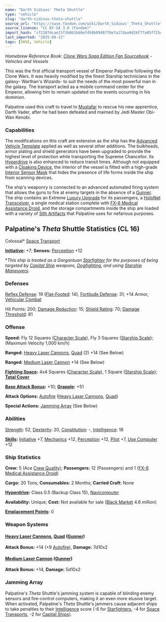 ```yaml
---
name: "Darth Sidious' Theta Shuttle"
type: "vehicle"
slug: "darth-sidious-theta-shuttle"
source_url: "https://swse.fandom.com/wiki/Darth_Sidious'_Theta_Shuttle"
source_license: "CC BY-SA 3.0 (Fandom)"
import_hash: "cf21874cae15f3b061b60efd58b09407f8e7a17daa9d26f77a85ff25de05927a"
last_imported: "2025-09-12"
tags: [SWSE, Vehicle]
---
```

*Homebrew Reference Book: [Clone Wars Saga Edition Fan Sourcebook](https://swse.fandom.com/wiki/Clone_Wars_Saga_Edition_Fan_Sourcebook) - Vehicles and Vessels*

This was the first official transport vessel of Emperor Palpatine following the Clone Wars. It was heavily modified by the finest Starship technicians in the galaxy- Warthan's Wizards- to suit the needs of the most powerful man in the galaxy. The transport acted as a mobile command center for the Emperor, allowing him to remain updated on the events occurring in his dominion.

Palpatine used this craft to travel to [Mustafar](https://swse.fandom.com/wiki/Mustafar) to rescue his new apprentice, Darth Vader, after he had been defeated and maimed by Jedi Master Obi-Wan Kenobi.

### Capabilities
The modifications on this craft are extensive as the ship has the [Advanced Vehicle Template](https://swse.fandom.com/wiki/Advanced_Vehicle_Template) applied as well as several other additions. The bulkheads, armor plating and shield generators have been upgraded to provide the highest level of protection while transporting the Supreme Chancellor. Its [Hyperdrive](https://swse.fandom.com/wiki/Hyperdrive) is also enhanced to reduce transit times. Although not equipped with a [Cloaking Device](https://swse.fandom.com/wiki/Cloaking_Device), the interior of the vessel is fitted with a high-grade [Interior Sensor Mask](https://swse.fandom.com/wiki/Interior_Sensor_Mask) that hides the presence of life forms inside the ship from scanning devices.

The ship's weaponry is connected to an advanced automated firing system that allows the guns to fire at enemy targets in the absence of a [Gunner](https://swse.fandom.com/wiki/Gunner). The ship contains an Extreme [Luxury Upgrade](https://swse.fandom.com/wiki/Luxury_Upgrade) for its passengers, a [HoloNet Transceiver](https://swse.fandom.com/wiki/HoloNet_Transceiver), a single medical station complete with [FX-6 Medical Assistance Droid](https://swse.fandom.com/wiki/FX-6_Medical_Assistance_Droid), and the storage compartments inside the ship are loaded with a variety of [Sith Artifacts](https://swse.fandom.com/wiki/Sith_Artifacts) that Palpatine uses for nefarious purposes.

## Palpatine's *Theta* Shuttle Statistics (CL 16)
Colossal* [Space Transport](https://swse.fandom.com/wiki/Space_Transport)

**[Initiative](https://swse.fandom.com/wiki/Initiative):** +7; **Senses:** [Perception](https://swse.fandom.com/wiki/Perception) +12

**This ship is treated as a Gargantuan [Starfighter](https://swse.fandom.com/wiki/Starfighter) for the purposes of being targeted by [Capital Ship](https://swse.fandom.com/wiki/Capital_Ship) weapons, [Dogfighting](https://swse.fandom.com/wiki/Dogfighting), and using [Starship Maneuvers](https://swse.fandom.com/wiki/Starship_Maneuvers).*
### Defenses
[Reflex Defense](https://swse.fandom.com/wiki/Reflex_Defense_(Vehicles)): 19 ([Flat-Footed](https://swse.fandom.com/wiki/Flat-Footed): 14), [Fortitude Defense](https://swse.fandom.com/wiki/Fortitude_Defense_(Vehicles)): 31; +14 Armor, [Vehicular Combat](https://swse.fandom.com/wiki/Vehicular_Combat)

Hit Points: 200; [Damage Reduction](https://swse.fandom.com/wiki/Damage_Reduction): 15; [Shield Rating](https://swse.fandom.com/wiki/Shield_Rating): 70; [Damage Threshold](https://swse.fandom.com/wiki/Damage_Threshold_(Vehicles)): 81
### Offense
**Speed:** Fly 12 Squares ([Character Scale](https://swse.fandom.com/wiki/Character_Scale)), Fly 3 Squares ([Starship Scale](https://swse.fandom.com/wiki/Starship_Scale)); (Maximum Velocity 1,000 km/h)

**Ranged:** [Heavy Laser Cannons](https://swse.fandom.com/wiki/Heavy_Laser_Cannons), [Quad](https://swse.fandom.com/wiki/Quad) (2) +14 (See Below)

**Ranged:** [Medium Laser Cannon](https://swse.fandom.com/wiki/Medium_Laser_Cannon) +14 (See Below)

**[Fighting Space](https://swse.fandom.com/wiki/Fighting_Space):** 4x4 Squares ([Character Scale](https://swse.fandom.com/wiki/Character_Scale)), 1 Square ([Starship Scale](https://swse.fandom.com/wiki/Starship_Scale)); **[Total Cover](https://swse.fandom.com/wiki/Total_Cover)**

**[Base Attack Bonus](https://swse.fandom.com/wiki/Base_Attack_Bonus):** +10; **[Grapple](https://swse.fandom.com/wiki/Grapple):** +51

**Attack Options:** [Autofire](https://swse.fandom.com/wiki/Autofire_(Vehicle_Combat)) ([Heavy Laser Cannons](https://swse.fandom.com/wiki/Heavy_Laser_Cannons), [Quad](https://swse.fandom.com/wiki/Quad))

**Special Actions:** [Jamming Array](https://swse.fandom.com/wiki/Jamming_Array) (See Below)
### Abilities
[Strength](https://swse.fandom.com/wiki/Strength): 52, [Dexterity](https://swse.fandom.com/wiki/Dexterity): 20, [Constitution](https://swse.fandom.com/wiki/Constitution): -, [Intelligence](https://swse.fandom.com/wiki/Intelligence): 18

**[Skills](https://swse.fandom.com/wiki/Skills):** [Initiative](https://swse.fandom.com/wiki/Initiative) +7, [Mechanics](https://swse.fandom.com/wiki/Mechanics) +12, [Perception](https://swse.fandom.com/wiki/Perception) +12, [Pilot](https://swse.fandom.com/wiki/Pilot) +7, [Use Computer](https://swse.fandom.com/wiki/Use_Computer) +12
### Ship Statistics
**Crew:** 5 (Ace [Crew Quality](https://swse.fandom.com/wiki/Crew_Quality)); **Passengers:** 12 (Passengers) and 1 ([FX-6 Medical Assistance Droid](https://swse.fandom.com/wiki/FX-6_Medical_Assistance_Droid))

**Cargo:** 20 Tons; **Consumables:** 2 Months; **Carried Craft:** None

**[Hyperdrive](https://swse.fandom.com/wiki/Hyperdrive):** Class 0.5 (Backup Class 15), [Navicomputer](https://swse.fandom.com/wiki/Navicomputer)

**Availability:** Unique; **Cost:** Not available for sale ([Black Market](https://swse.fandom.com/wiki/Black_Market) 4.6 million)

**[Emplacement Points](https://swse.fandom.com/wiki/Emplacement_Points):** 0
### Weapon Systems
#### [**Heavy Laser Cannons**](https://swse.fandom.com/wiki/Heavy_Laser_Cannons)**, [Quad](https://swse.fandom.com/wiki/Quad) ([Gunner](https://swse.fandom.com/wiki/Gunner))**
**Attack Bonus:** +14 (+9 [Autofire](https://swse.fandom.com/wiki/Autofire_(Vehicle_Combat))), **Damage:** 7d10x2
#### **[Medium Laser Cannon](https://swse.fandom.com/wiki/Medium_Laser_Cannon) ([Gunner](https://swse.fandom.com/wiki/Gunner))**
**Attack Bonus:** +14, **Damage:** 5d10x2
### Jamming Array
Palpatine's *Theta* Shuttle's jamming system is capable of blinding enemy sensors and fire-control computers, making it an even more elusive target. When activated, Palpatine's *Theta* Shuttle's jammers cause adjacent ships to take penalties to their [Intelligence](https://swse.fandom.com/wiki/Intelligence) score (-6 for [Starfighters](https://swse.fandom.com/wiki/Starfighters), -4 for [Space Transports](https://swse.fandom.com/wiki/Space_Transports), -2 for [Capital Ships](https://swse.fandom.com/wiki/Capital_Ships)).